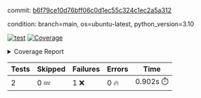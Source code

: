 commit: [b6f79ce10d76bff06c0d1ec55c324c1ec2a5a312](https://github.com/rcmdnk/python-template/tree/b6f79ce10d76bff06c0d1ec55c324c1ec2a5a312)

condition: branch=main, os=ubuntu-latest, python_version=3.10

[![test](https://github.com/rcmdnk/python-template/actions/workflows/test.yml/badge.svg)](https://github.com/rcmdnk/python-template/actions/runs/6281208221)
<a href="https://github.com/rcmdnk/python-template/blob/b6f79ce10d76bff06c0d1ec55c324c1ec2a5a312/README.md"><img alt="Coverage" src="https://img.shields.io/badge/Coverage-100%25-brightgreen.svg" /></a><details><summary>Coverage Report </summary><table><tr><th>File</th><th>Stmts</th><th>Miss</th><th>Cover</th></tr><tbody><tr><td><b>TOTAL</b></td><td><b>4</b></td><td><b>0</b></td><td><b>100%</b></td></tr></tbody></table></details>

| Tests | Skipped | Failures | Errors | Time |
| ----- | ------- | -------- | -------- | ------------------ |
| 2 | 0 :zzz: | 1 :x: | 0 :fire: | 0.902s :stopwatch: |

